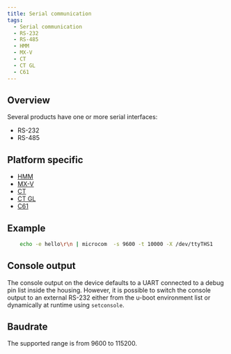 ```yaml
---
title: Serial communication
tags:
  - Serial communication
  - RS-232
  - RS-485
  - HMM
  - MX-V
  - CT
  - CT GL
  - C61
---
```

## Overview
Several products have one or more serial interfaces:
- RS-232
- RS-485


## Platform specific
- [HMM](hmm/serial.md)
- [MX-V](mxv/serial.md)
- [CT](mx4/serial.md)
- [CT GL](mx4/serial.md)
- [C61](c61/serial.md)

## Example
```bash
    echo -e hello\r\n | microcom  -s 9600 -t 10000 -X /dev/ttyTHS1
```

## Console output

The console output on the device defaults to a UART connected to a debug pin list inside the housing. However, it is possible to switch the console output to an external RS-232 either from the u-boot environment list or dynamically at runtime using `setconsole`.

## Baudrate

The supported range is from 9600 to 115200.
